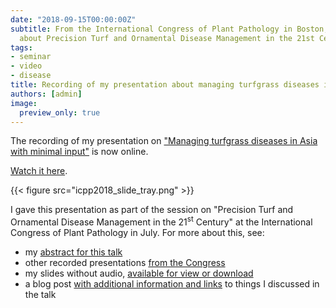 ```yaml
---
date: "2018-09-15T00:00:00Z"
subtitle: From the International Congress of Plant Pathology in Boston, in the session
  about Precision Turf and Ornamental Disease Management in the 21st Century
tags:
- seminar
- video
- disease
title: Recording of my presentation about managing turfgrass diseases in Asia
authors: [admin]
image:
  preview_only: true
---
```


The recording of my presentation on ["Managing turfgrass diseases in Asia with minimal input"](https://www.apsnet.org/meetings/annual/meetingarchives/Pages/2018Abstracts.aspx?LID=118) is now online. 

[Watch it here](https://www.apsnet.org/meetings/annual/meetingarchives/Pages/2018videos.aspx?LID=Paper3992.mp4).

{{< figure src="icpp2018_slide_tray.png" >}}

I gave this presentation as part of the session on "Precision Turf and Ornamental Disease Management in the 21<sup>st</sup> Century" at the International Congress of Plant Pathology in July. For more about this, see:

* my [abstract for this talk](https://www.apsnet.org/meetings/annual/meetingarchives/Pages/2018Abstracts.aspx?LID=118)
* other recorded presentations [from the Congress](https://www.apsnet.org/meetings/annual/meetingarchives/Pages/2018.aspx) 
* my slides without audio, [available for view or download](https://speakerdeck.com/micahwoods/managing-turfgrass-diseases-in-asia-with-minimal-input-1)
* a blog post [with additional information and links](https://www.asianturfgrass.com/2018-07-30-managing-turfgrass-diseases-in-asia-with-minimal-inputs/) to things I discussed in the talk





